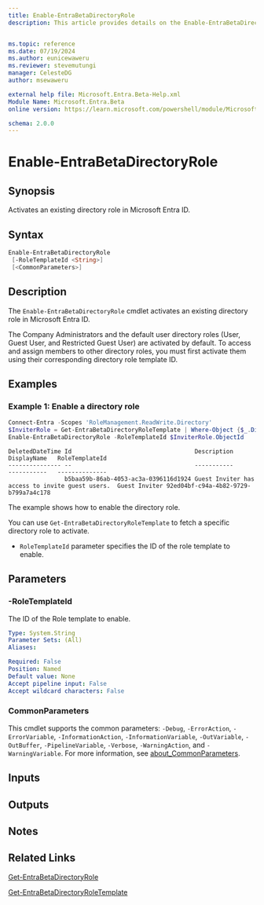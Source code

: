 ```yaml
---
title: Enable-EntraBetaDirectoryRole
description: This article provides details on the Enable-EntraBetaDirectoryRole command.


ms.topic: reference
ms.date: 07/19/2024
ms.author: eunicewaweru
ms.reviewer: stevemutungi
manager: CelesteDG
author: msewaweru

external help file: Microsoft.Entra.Beta-Help.xml
Module Name: Microsoft.Entra.Beta
online version: https://learn.microsoft.com/powershell/module/Microsoft.Entra.Beta/Enable-EntraBetaDirectoryRole

schema: 2.0.0
---
```


# Enable-EntraBetaDirectoryRole

## Synopsis

Activates an existing directory role in Microsoft Entra ID.

## Syntax

```powershell
Enable-EntraBetaDirectoryRole
 [-RoleTemplateId <String>]
 [<CommonParameters>]
```

## Description

The `Enable-EntraBetaDirectoryRole` cmdlet activates an existing directory role in Microsoft Entra ID.

The Company Administrators and the default user directory roles (User, Guest User, and Restricted Guest User) are activated by default. To access and assign members to other directory roles, you must first activate them using their corresponding directory role template ID.

## Examples

### Example 1: Enable a directory role

```powershell
Connect-Entra -Scopes 'RoleManagement.ReadWrite.Directory'
$InviterRole = Get-EntraBetaDirectoryRoleTemplate | Where-Object {$_.DisplayName -eq 'Guest Inviter'}
Enable-EntraBetaDirectoryRole -RoleTemplateId $InviterRole.ObjectId
```

```Output
DeletedDateTime Id                                   Description                                      DisplayName   RoleTemplateId
--------------- --                                   -----------                                      -----------   --------------
                b5baa59b-86ab-4053-ac3a-0396116d1924 Guest Inviter has access to invite guest users.  Guest Inviter 92ed04bf-c94a-4b82-9729-b799a7a4c178
```

The example shows how to enable the directory role.

You can use `Get-EntraBetaDirectoryRoleTemplate` to fetch a specific directory role to activate.

- `RoleTemplateId` parameter specifies the ID of the role template to enable.

## Parameters

### -RoleTemplateId

The ID of the Role template to enable.

```yaml
Type: System.String
Parameter Sets: (All)
Aliases:

Required: False
Position: Named
Default value: None
Accept pipeline input: False
Accept wildcard characters: False
```

### CommonParameters

This cmdlet supports the common parameters: `-Debug`, `-ErrorAction`, `-ErrorVariable`, `-InformationAction`, `-InformationVariable`, `-OutVariable`, `-OutBuffer`, `-PipelineVariable`, `-Verbose`, `-WarningAction`, and `-WarningVariable`. For more information, see [about_CommonParameters](https://go.microsoft.com/fwlink/?LinkID=113216).

## Inputs

## Outputs

## Notes

## Related Links

[Get-EntraBetaDirectoryRole](Get-EntraBetaDirectoryRole.md)

[Get-EntraBetaDirectoryRoleTemplate](Get-EntraBetaDirectoryRoleTemplate.md)
